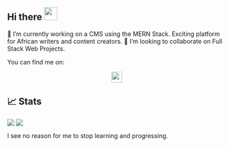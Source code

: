 ## Hi there <img src="https://raw.githubusercontent.com/MartinHeinz/MartinHeinz/master/wave.gif" width="30px">

🔭 I’m currently working on a CMS using the MERN Stack. Exciting platform for African writers and content creators.
👯 I’m looking to collaborate on Full Stack Web Projects.

You can find me on: <p align="center"> <a href="https://twitter.com/BMwemaWire"><img src="https://img.shields.io/badge/twitter-%231DA1F2.svg?&style=for-the-badge&logo=twitter&logoColor=white" height=25></a></p>

## &#x1f4c8; Stats
<img align="center" src="https://github-readme-stats.vercel.app/api/top-langs/?username=BMWire&count_private=true&show_icons=true&theme=dracula" />
<img align="center" src="https://github-readme-stats.vercel.app/api/?username=BMWire&count_private=true&show_icons=true&theme=dracula" />


I see no reason for me to stop learning and progressing.

